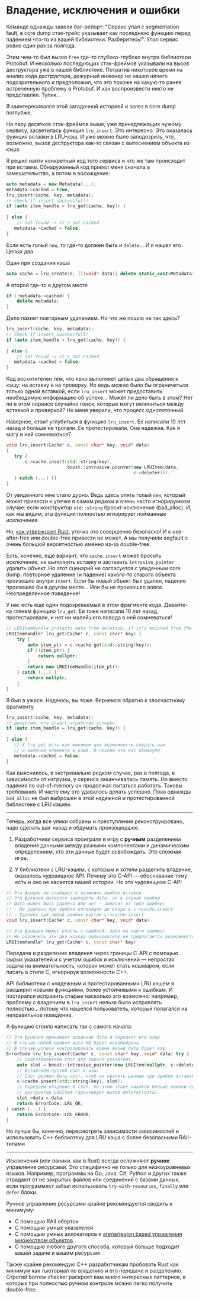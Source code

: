# Владение, исключения и ошибки

Команде однажды завели баг-репорт: "Сервис упал c segmentation fault, в core dump стэк-трейс указывает как последнюю функцию перед падением что-то из вашей библиотеки. Разберитесь!". Упал сервис ровно один раз за полгода.

Этим чем-то был вызов `free` где-то глубоко-глубоко внутри библиотери Protobuf. И несколько последующих стэк-фреймов указывали на вызов деструктора уже в нашей библиотеке. Потратив некоторое время на анализ кода деструктора, дежурный инженер не нашел ничего подозрительного и предположил, что это похоже на какую-то ранее встреченную проблему в Protobuf. И как воспроизвести никто не представлял. Тупик... 

Я заинтересовался этой загадочной историей и залез в core dump поглубже.

На пару десятков стэк-фреймов выше, уже принадлежащих чужому сервису, засветилась функция `lru_insert`. Это интересно. Это оказалась фукнция вставки в LRU-кэш. И уже можно было заподозрить, что, возможно, вызов деструктора как-то связан с вытеснением объекта из кэша.

Я решил найти конкретный код того сервиса и что же там происходит при вставке. Обнаруженный код привел меня сначала в замешательство, а потом в восхищение:

```C++
auto metadata = new Metadata(...);
metadata->cached = true;
lru_insert(cache, key, metadata);
// check if insert successfull!
if (auto item_handle = lru_get(cache, key)) {
   ...
} else {
    // not found -> it's not cached
   metadata->cached = false;
}
```
Если есть голый `new`, то где-то должен быть и `delete`... И я нашел его. Целых два


Один при создании кэша
```C++
auto cache = lru_create(n, [](void* data){ delete static_cast<Metadata*>(data); });
```
А второй где-то в другом месте

```C++
if (!metadata->cached) {
    delete metadata;
}
```

Дело пахнет повторным удалением. Но что же пошло не так здесь?
```C++
lru_insert(cache, key, metadata);
// check if insert successfull!
if (auto item_handle = lru_get(cache, key)) {
   ...
} else {
    // not found -> it's not cached
   metadata->cached = false;
}
```

Код восхитителен тем, что явно выполняет целых два обращения к кэшу: на вставку и на проверку. Но ведь можно было бы ограничиться только одной вставкой, если `lru_insert` может предоставить необходимую информацию об успехе... Может ли дело быть в этом? Нет ли в этом сервисе случайно гонок, которые могут вклиниться между вставкой и проверкой? Но меня уверили, что процесс однопоточный.

Наверное, стоит углубиться в функцию `lru_insert`. Ее написали 10 лет назад и больше не трогали. Ее протестировали. Она надежна. Как я могу в ней сомневаться?

```C++
void lru_insert(Cache* c, const char* key, void* data) 
{
   try {
       c->cache.insert(std::string(key), 
                       boost::intrusive_pointer(new LRUItem(data,
                                                c->deleter)));
   } catch (...) {}
}
```

От увиденного мне стало дурно. Ведь здесь опять голый `new`, который может привести к утечке в самом редком и очень часто игнорируемом случае: если конструктор `std::string` бросит исключение (bad_alloc).  И, как мы видим, эта функция полностью игнорирует пойманные исключения.

Но, [как утверждает Rust](https://stackoverflow.com/questions/56107324/why-does-rust-consider-it-safe-to-leak-memory), утечка это совершенно безопасно! И к use-after-free или double-free привести не может. А мы получили segfault с очень большой вероятностью именно из-за double-free.

Есть, конечно, еще вариант, что `cache.insert` может бросить исключение, не выполнить вставку и заставить `intrusive_pointer` удалить объект. Но этот сценарий не согласуется с увиденным core dump: повторное удаление (и падение) какого-то старого объекта произошло внутри `insert`. Если бы новый объект был удален, падение произошло бы в другом месте... Или бы не произошло вовсе. Неопределенное поведение!

У нас есть еще один подозреваемый в этом фрагменте кода. Давайте-ка глянем функцию `lru_get`. Ее тоже написали 10 лет назад, протестировали, и нет ни малейшего повода в ней сомневаться!

```C++
// LRUItemHandle protects data from deletion, if it's evicted from the cache
LRUItemHandle* lru_get(Cache* c, const char* key) {
    try {
        auto item_ptr = c->cache.get(std::string(key));
        if (!item_ptr) {
            return nullptr;
        } 
        return new LRUItemHandle(item_ptr);
    } catch (...) {
        return nullptr;
    }
}
```

Я был в ужасе. Надеюсь, вы тоже. Вернемся обратно к злосчастному фрагменту

```C++
lru_insert(cache, key, metadata);
// допустим, что insert отработал успешно.
if (auto item_handle = lru_get(cache, key)) {
   ...
} else {
   // У lru_get есть как минимум две возможности соврать нам 
   // о наличии элемента в кэше. И похоже что нас обманули
   metadata->cached = false;
}
```

Как выяснилось, в экстремально редком случае, раз в полгода, в зависимости от нагрузки, у сервиса заканчивалась память. Но вместо падения по out-of-memory он продолжал пытаться работать. Таковы требования. И часто ему это удавалось делать успешно. Пока однажды `bad_alloc` не был выброшен в этой надежной и протестированной библиотеке c LRU кэшем.

-------
Теперь, когда все улики собраны и преступление реконструировано, надо сделать шаг назад и обдумать произошедшее.


1. Разработчики сервиса проиграли в игру с **ручным** разделением владения данными между разными компонентами и динамическим определением, кто эти данные будет освобождать. Это сложная игра.

2. У библиотеки с LRU-кэшем, с которым и хотели разделить владение, оказалось чудовищное API. Почему это C-API — обоснование тому есть и оно не касается нашей истории. Но это чудовищное C-API
```C++
// Эта фунция не сообщает о возможно ошибке вставки
// Эта фукнция пытается завладеть data, но в случае ошибки
// Data может быть удалена или нет — зависит от типа ошибки:
// - Не удалена при ошибке аллокации до входа в c->cache.insert
// - Удалена при любой ошибке внутри c->cache.insert
void lru_insert(Cache* c, const char* key, void* data)

// Эта функция может упасть с ошибкой, либо не найти элемент
// Но различить эти два исхода пользователю не предлагается возможности
LRUItemHandle* lru_get(Cache* c, const char* key)
```

Передача и разделение владения через границы C-API с помощью сырых указателей и с учетом ошибок и исключений — непростая задача на внимательность, которая может стать кошмаром, если писать в стиле C, игнорируя возможности C++. 

API библиотеки с «надежным и протестированным» LRU кэшем я расширил новыми функциями, более устойчивыми к ошибкам. И постарался исправить старые насколько это возможно: например, проблему с владением в `lru_insert` нельзя было исправлять полностью... потому что нашелся пользователь, который полагался на неправильное поведение.


А функцию стоило написать так с самого начала:
```C++
// Эта функция принимает владение data и передает его кэшу
// В случае любой ошибки data НЕ будет освобождена
// В случае успеха контролировать время жизни data будет кэш
ErrorCode lru_try_insert(Cache* c, const char* key, void* data) try {
    // Подготавливаем слот для сырого указателя.
    auto slot = boost::intrusive_pointer(new LRUItem(nullptr, c->deleter));
    // Вставляем пустой слот в кэш. 
    // Слот должен быть пуст, чтоб не удалить данные при ошибке вставки
    c->cache.insert(std::string(key), slot);
    // Передаем владение в слот. На этом этапе никакой больше ошибки произойти не может.
    // деструктор LRUItem гарантирует вызов deleter(data)
    slot->data = data 
    return ErrorCode::LRU_OK;
} catch (...) {
    return ErrorCode::LRU_ERROR;
}
```

Но лучше бы, конечно, пересмотреть зависимости зависимостей и использовать C++ библиотеку для LRU кэша с более безопасными RAII-типами

-------

Исключения (или паники, как в Rust) всегда осложняют **ручное** управление ресурсами. Это специфично не только для низкоуровневых языков. Например, программы на Go, Java, С#, Python и других также страдают от не закрытых файлов или соединений с базами данных, если программист забыл использовать `try-with-resources`, `finally` или `defer` блоки.

Ручное управление ресурсами крайне рекомендуется сводить к минимуму:
- С помощью RAII оберток
- С помощью умных указателей
- С помощью умных аллокаторов и [arena/region based управления множеством объектов](https://en.wikipedia.org/wiki/Region-based_memory_management)
- С помощью любого другого способа, который больше подходит вашей задаче и вашим ресурсам

Также крайне рекомендую C++ разработчикам пробовать Rust как минимум как тьюториал по владению и его передаче и разделению. Строгий borrow checker раскроет вам много интересных паттернов, в которых при полностью ручном контроле можно легко получить double-free.

